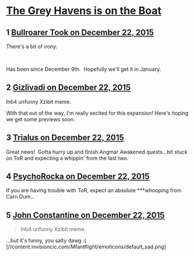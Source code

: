 # [The Grey Havens is on the Boat](https://community.fantasyflightgames.com/topic/196467-the-grey-havens-is-on-the-boat/)

## 1 [Bullroarer Took on December 22, 2015](https://community.fantasyflightgames.com/topic/196467-the-grey-havens-is-on-the-boat/?do=findComment&comment=1949074)

There's a bit of irony.

 

Has been since December 9th.  Hopefully we'll get it in January.

## 2 [Gizlivadi on December 22, 2015](https://community.fantasyflightgames.com/topic/196467-the-grey-havens-is-on-the-boat/?do=findComment&comment=1949136)

Inb4 unfunny Xzibit meme.

With that out of the way, I'm really excited for this expansion! Here's hoping we get some previews soon.

## 3 [Trialus on December 22, 2015](https://community.fantasyflightgames.com/topic/196467-the-grey-havens-is-on-the-boat/?do=findComment&comment=1949263)

Great news!  Gotta hurry up and finish Angmar Awakened quests...bit stuck on ToR and expecting a whippin' from the last two.

## 4 [PsychoRocka on December 22, 2015](https://community.fantasyflightgames.com/topic/196467-the-grey-havens-is-on-the-boat/?do=findComment&comment=1949513)

If you are having trouble with ToR, expect an absolute ***whooping from Carn Dum...

## 5 [John Constantine on December 22, 2015](https://community.fantasyflightgames.com/topic/196467-the-grey-havens-is-on-the-boat/?do=findComment&comment=1949698)

> Inb4 unfunny Xzibit meme.

...but it's funny, you salty dawg :( [//content.invisioncic.com/Mfantflight/emoticons/default_sad.png]

